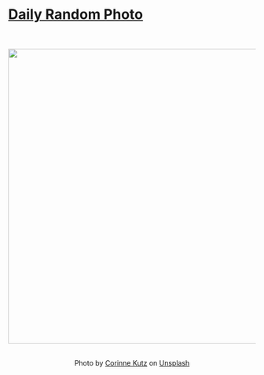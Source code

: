 # [Daily Random Photo](https://www.dailyrandomphoto.com/)

<div align="center">
  <br>
  <br>
  <a href="https://www.dailyrandomphoto.com/p/2022/2022-03-26/"><img src="https://images.unsplash.com/photo-1589987607627-616cac5c2c5a?crop=entropy&cs=tinysrgb&fit=max&fm=jpg&ixid=Mnw3NzUwOHwwfDF8cmFuZG9tfHx8fHx8fHx8MTY0ODI1NDQxNw&ixlib=rb-1.2.1&q=80&w=1080" width="600px"></a>
  <br>
  <br>
  <p class="has-text-grey">Photo by <a href="https://unsplash.com/@corinnekutz?utm_source=Daily%20Random%20Photo&amp;utm_medium=referral" target="_blank" rel="noopener noreferrer">Corinne Kutz</a> on <a href="https://unsplash.com/photos/eeqFjT6q_sQ?utm_source=Daily%20Random%20Photo&amp;utm_medium=referral" target="_blank" rel="noopener noreferrer">Unsplash</a></p>
</div>
